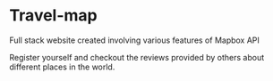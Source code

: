 # Travel-map
Full stack website created involving various features of Mapbox API 

Register yourself and checkout the reviews provided by others about different places in the world.


